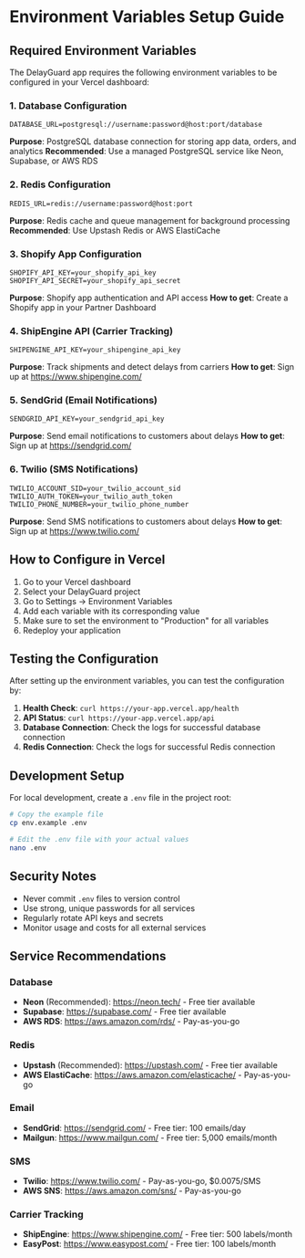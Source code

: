 # Environment Variables Setup Guide

## Required Environment Variables

The DelayGuard app requires the following environment variables to be configured in your Vercel dashboard:

### 1. Database Configuration
```
DATABASE_URL=postgresql://username:password@host:port/database
```
**Purpose**: PostgreSQL database connection for storing app data, orders, and analytics
**Recommended**: Use a managed PostgreSQL service like Neon, Supabase, or AWS RDS

### 2. Redis Configuration
```
REDIS_URL=redis://username:password@host:port
```
**Purpose**: Redis cache and queue management for background processing
**Recommended**: Use Upstash Redis or AWS ElastiCache

### 3. Shopify App Configuration
```
SHOPIFY_API_KEY=your_shopify_api_key
SHOPIFY_API_SECRET=your_shopify_api_secret
```
**Purpose**: Shopify app authentication and API access
**How to get**: Create a Shopify app in your Partner Dashboard

### 4. ShipEngine API (Carrier Tracking)
```
SHIPENGINE_API_KEY=your_shipengine_api_key
```
**Purpose**: Track shipments and detect delays from carriers
**How to get**: Sign up at https://www.shipengine.com/

### 5. SendGrid (Email Notifications)
```
SENDGRID_API_KEY=your_sendgrid_api_key
```
**Purpose**: Send email notifications to customers about delays
**How to get**: Sign up at https://sendgrid.com/

### 6. Twilio (SMS Notifications)
```
TWILIO_ACCOUNT_SID=your_twilio_account_sid
TWILIO_AUTH_TOKEN=your_twilio_auth_token
TWILIO_PHONE_NUMBER=your_twilio_phone_number
```
**Purpose**: Send SMS notifications to customers about delays
**How to get**: Sign up at https://www.twilio.com/

## How to Configure in Vercel

1. Go to your Vercel dashboard
2. Select your DelayGuard project
3. Go to Settings → Environment Variables
4. Add each variable with its corresponding value
5. Make sure to set the environment to "Production" for all variables
6. Redeploy your application

## Testing the Configuration

After setting up the environment variables, you can test the configuration by:

1. **Health Check**: `curl https://your-app.vercel.app/health`
2. **API Status**: `curl https://your-app.vercel.app/api`
3. **Database Connection**: Check the logs for successful database connection
4. **Redis Connection**: Check the logs for successful Redis connection

## Development Setup

For local development, create a `.env` file in the project root:

```bash
# Copy the example file
cp env.example .env

# Edit the .env file with your actual values
nano .env
```

## Security Notes

- Never commit `.env` files to version control
- Use strong, unique passwords for all services
- Regularly rotate API keys and secrets
- Monitor usage and costs for all external services

## Service Recommendations

### Database
- **Neon** (Recommended): https://neon.tech/ - Free tier available
- **Supabase**: https://supabase.com/ - Free tier available
- **AWS RDS**: https://aws.amazon.com/rds/ - Pay-as-you-go

### Redis
- **Upstash** (Recommended): https://upstash.com/ - Free tier available
- **AWS ElastiCache**: https://aws.amazon.com/elasticache/ - Pay-as-you-go

### Email
- **SendGrid**: https://sendgrid.com/ - Free tier: 100 emails/day
- **Mailgun**: https://www.mailgun.com/ - Free tier: 5,000 emails/month

### SMS
- **Twilio**: https://www.twilio.com/ - Pay-as-you-go, $0.0075/SMS
- **AWS SNS**: https://aws.amazon.com/sns/ - Pay-as-you-go

### Carrier Tracking
- **ShipEngine**: https://www.shipengine.com/ - Free tier: 500 labels/month
- **EasyPost**: https://www.easypost.com/ - Free tier: 100 labels/month
